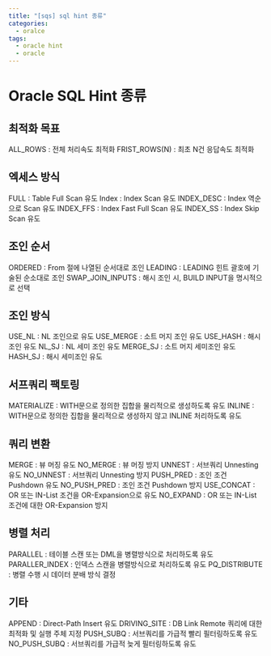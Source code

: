 ```yaml
---
title: "[sqs] sql hint 종류"
categories:
  - oralce
tags:
  - oracle hint
  - oracle
---
```


# Oracle SQL Hint 종류

## 최적화 목표
ALL_ROWS : 전체 처리속도 최적화
FRIST_ROWS(N) : 최초 N건 응답속도 최적화

## 엑세스 방식
FULL : Table Full Scan 유도
Index : Index Scan 유도
INDEX_DESC : Index 역순으로 Scan 유도
INDEX_FFS : Index Fast Full Scan 유도
INDEX_SS : Index Skip Scan 유도

## 조인 순서
ORDERED : From 절에 나열된 순서대로 조인
LEADING : LEADING 힌트 괄호에 기술된 순소대로 조인
SWAP_JOIN_INPUTS : 해시 조인 시, BUILD INPUT을 명시적으로 선택

## 조인 방식
USE_NL : NL 조인으로 유도
USE_MERGE : 소트 머지 조인 유도
USE_HASH : 해시 조인 유도
NL_SJ : NL 세미 조인 유도
MERGE_SJ : 소트 머지 세미조인 유도
HASH_SJ : 해시 세미조인 유도

## 서프쿼리 팩토링
MATERIALIZE : WITH문으로 정의한 집합을 물리적으로 생성하도록 유도
INLINE : WITH문으로 정의한 집합을 물리적으로 생성하지 않고 INLINE 처리하도록 유도

## 쿼리 변환 
MERGE : 뷰 머징 유도
NO_MERGE : 뷰 머징 방지
UNNEST : 서브쿼리 Unnesting 유도
NO_UNNEST : 서브쿼리 Unnesting 방지
PUSH_PRED : 조인 조건 Pushdown 유도
NO_PUSH_PRED : 조인 조건 Pushdown 방지
USE_CONCAT : OR 또는 IN-List 조건을 OR-Expansion으로 유도
NO_EXPAND : OR 또는 IN-List 조건에 대한 OR-Expansion 방지

## 병렬 처리
PARALLEL : 테이블 스캔 또는 DML을 병렬방식으로 처리하도록 유도
PARALLER_INDEX : 인덱스 스캔을 병렬방식으로 처리하도록 유도
PQ_DISTRIBUTE : 병렬 수행 시 데이터 분배 방식 결정

## 기타
APPEND : Direct-Path Insert 유도
DRIVING_SITE : DB Link Remote 쿼리에 대한 최적화 및 실행 주체 지정
PUSH_SUBQ : 서브쿼리를 가급적 빨리 필터링하도록 유도
NO_PUSH_SUBQ : 서브쿼리를 가급적 늦게 필터링하도록 유도